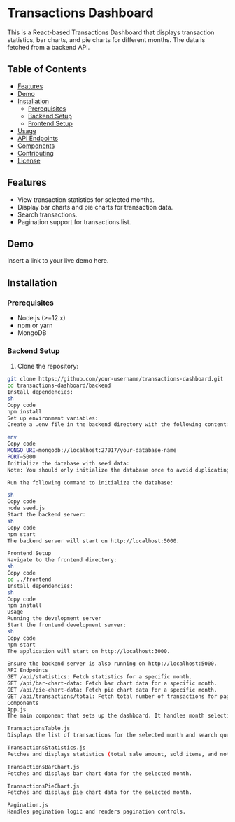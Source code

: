 # Transactions Dashboard

This is a React-based Transactions Dashboard that displays transaction statistics, bar charts, and pie charts for different months. The data is fetched from a backend API.

## Table of Contents

- [Features](#features)
- [Demo](#demo)
- [Installation](#installation)
  - [Prerequisites](#prerequisites)
  - [Backend Setup](#backend-setup)
  - [Frontend Setup](#frontend-setup)
- [Usage](#usage)
- [API Endpoints](#api-endpoints)
- [Components](#components)
- [Contributing](#contributing)
- [License](#license)

## Features

- View transaction statistics for selected months.
- Display bar charts and pie charts for transaction data.
- Search transactions.
- Pagination support for transactions list.

## Demo

Insert a link to your live demo here.

## Installation

### Prerequisites

- Node.js (>=12.x)
- npm or yarn
- MongoDB

### Backend Setup

1. Clone the repository:

```sh
git clone https://github.com/your-username/transactions-dashboard.git
cd transactions-dashboard/backend
Install dependencies:
sh
Copy code
npm install
Set up environment variables:
Create a .env file in the backend directory with the following content:

env
Copy code
MONGO_URI=mongodb://localhost:27017/your-database-name
PORT=5000
Initialize the database with seed data:
Note: You should only initialize the database once to avoid duplicating data. This request should only be made one time.

Run the following command to initialize the database:

sh
Copy code
node seed.js
Start the backend server:
sh
Copy code
npm start
The backend server will start on http://localhost:5000.

Frontend Setup
Navigate to the frontend directory:
sh
Copy code
cd ../frontend
Install dependencies:
sh
Copy code
npm install
Usage
Running the development server
Start the frontend development server:
sh
Copy code
npm start
The application will start on http://localhost:3000.

Ensure the backend server is also running on http://localhost:5000.
API Endpoints
GET /api/statistics: Fetch statistics for a specific month.
GET /api/bar-chart-data: Fetch bar chart data for a specific month.
GET /api/pie-chart-data: Fetch pie chart data for a specific month.
GET /api/transactions/total: Fetch total number of transactions for pagination.
Components
App.js
The main component that sets up the dashboard. It handles month selection, search functionality, and pagination.

TransactionsTable.js
Displays the list of transactions for the selected month and search query with pagination.

TransactionsStatistics.js
Fetches and displays statistics (total sale amount, sold items, and not sold items) for the selected month.

TransactionsBarChart.js
Fetches and displays bar chart data for the selected month.

TransactionsPieChart.js
Fetches and displays pie chart data for the selected month.

Pagination.js
Handles pagination logic and renders pagination controls.
